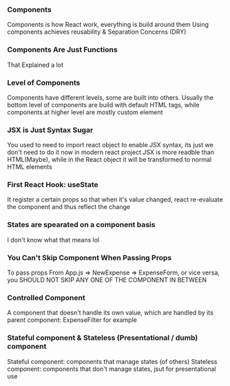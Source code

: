 ### Components
Components is how React work, everything is build around them
Using components achieves reusability & Separation Concerns (DRY)

### Components Are Just Functions
That Explained a lot

### Level of Components
Components have different levels, some are built into others. Usually the bottom level of components are build with default HTML tags, while components at higher level are mostly custom element <ExpenseItem></ExpenseItem>

### JSX is Just Syntax Sugar
You used to need to import react object to enable JSX syntax, its just we don't need to do it now in modern react project
JSX is more readble than HTML(Maybe), while in the React object it will be transformed to normal HTML elements

### First React Hook: useState
It register a certain props so that when it's value changed, react re-evaluate the component and thus reflect the change

### States are spearated on a component basis
I don't know what that means lol

### You Can't Skip Component When Passing Props
To pass props From App.js => NewExpense => ExpenseForm, or vice versa, you SHOULD NOT SKIP ANY ONE OF THE COMPONENT IN BETWEEN

### Controlled Component
A component that doesn't handle its own value, which are handled by its parent component: ExpenseFilter for example

### Stateful component & Stateless (Presentational / dumb) component
Stateful component: components that manage states (of others)
Stateless component: components that don't manage states, jsut for presentational use
